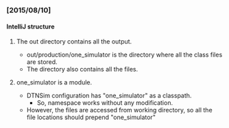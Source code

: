 ### [2015/08/10]

#### IntelliJ structure

1. The out directory contains all the output.
    * out/production/one_simulator is the directory where all the class files are stored.
    * The directory also contains all the files. 

2. one_simulator is a module.
    * DTNSim configuration has "one_simulator" as a classpath. 
        * So, namespace works without any modification.
    * However, the files are accessed from working directory, so all the file locations should prepend "one_simulator"